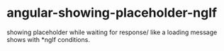 # angular-showing-placeholder-ngIf
 showing placeholder while waiting for response/ like a loading message shows with *ngIf conditions.
